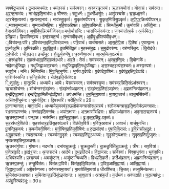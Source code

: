 

  
स्रक्वे॑द्र॒प्सस्य॑। द्र॒प्सस्य॒धम॑त:। धम॑त॒स्सं। सम॑स्वरन्। अ॒स्व॒र॒न्नृ॒तस्य॑। ऋ॒तस्य॒योना॑। योना॒सं। सम॑रन्त। अ॒र॒न्त॒नाभ॑य:। नाभ॑य॒इति॒नाभ॑य:॥ त्रीन्त्स:। समू॒र्ध्न:। मू॒र्ध्नोअसु॑र:। असु॑रश्चक्रे। च॒क्र॒आ॒रभे॑। आ॒रभे॑स॒त्यस्य॑। स॒त्यस्य॒नाव॑:। नाव॑स्सु॒कृतं॑। सु॒कृत॑मपीपरन्। सु॒कृत॒मिति॑सु॒ऽकृतं॑। अ॒पी॒प॒र॒न्नित्य॑पीपरन्॥  
॒म्यक्स॒म्यञ्च॑:। स॒म्यञ्चो॑महि॒षा:। म॒हि॒षाअ॑हेषत। अ॒हे॒ष॒तसिन्धो॑:। सिन्धो॑रू॒र्मौ। ऊ॒र्मावधि॑। अधि॑वे॒ना:। वे॒नाअ॑वीविपन्। अ॒वी॒वि॒प॒न्नित्य॑वीविपन्॥ मधो॒र्धारा॑भि:। धारा॑भिर्ज॒नय॑न्त:। ज॒नय॑न्तोअ॒र्कं। अ॒र्कमित्। इत्प्रि॒यां। प्रि॒यामिन्द्र॑स्य। इन्द्र॑स्यत॒न्वं॑। त॒न्व॑मवीवृधन्। अ॒वी॒वृ॒ध॒न्नित्य॑वीवृधन्॥  
॒वित्र॑वन्त॒:परि॑। प॒वित्र॑वन्त॒इति॑प॒वित्र॑ऽवन्त:। परि॒वाचं॑। वाच॑मासते। आ॒स॒ते॒पि॒ता। पि॒तैषां॑। ए॒षाम्प्र॒त्न:। प्र॒त्नोअ॒भि। अ॒भिर॑क्षति। र॒क्ष॒ति॒व्र॒तं। व्र॒तमिति॑व्र॒तं॥ म॒हस्स॑मु॒द्र:। स॒मु॒द्रोवरु॑ण:। वरु॑णस्ति॒र:। ति॒रोद॑धे। द॒धे॒धीरा॑:। धीरा॒इत्। इच्छे॑कु:। शे॒कु॒र्ध॒रुणे॑षु। ध॒रुणे॑ष्वा॒रभं॑। आ॒रभ॒मित्या॒ऽरभं॑॥  
॒हस्र॑धा॒रेव॑। स॒हस्र॑धार॒इति॑स॒हस्र॑ऽधारे। अव॒ते। तेसं। सम॑स्वरन्। अ॒स्व॒र॒न्दि॒व:। दि॒वोनाके॑। नाके॒मधु॑जिह्वा:। मधु॑जिह्वाअस॒श्चत॑:। मधु॑जिह्वा॒इति॒मधु॑ऽजिह्वा:। अ॒स॒श्चत॒इत्य॑स॒श्चत॑:॥ अस्य॒स्पश॑:। स्पशो॒न। ननि। निमि॑षन्ति। मि॒ष॒न्ति॒भूर्ण॑य:। भूर्ण॑य:प॒देप॑दे। प॒देप॑देपा॒शिन॑:। प॒देप॑द॒इति॑प॒देऽप॑दे। पा॒शिन॑स्सन्ति। स॒न्ति॒सेत॑व:। सेत॑व॒इति॒सेत॑व:॥  
ि॒तुर्मा॒तु:। मा॒तुरधि॑। अध्याये। आये। येसम॑स्वरन्। सम॑स्वरन्नृ॒चा। सम॑स्वर॒न्निति॒संऽअ॑स्वरन्। ऋ॒चाशोच॑न्त:। शोच॑न्तस्सं॒दह॑न्त:। सं॒दह॑न्तोअव्र॒तान्। सं॒दह॑न्त॒इति॑सं॒ऽदह॑न्त:। अ॒व्र॒तानित्य॑व्र॒तान्॥ इन्द्र॑द्विष्टा॒मप॑। इन्द्र॑द्विष्टा॒मितीन्द्र॑ऽद्विष्टां। अप॑धमन्ति। ध॒म॒न्ति॒मा॒यया॑। मा॒यया॒त्वचं॑। त्वच॒मसि॑क्नीं। असि॑क्नीं॒भूम॑न:। भूम॑नोदि॒व:। दि॒वस्परि॑। परीति॒परि॑॥ 29॥  
प्र॒त्नान्मानात्। माना॒दधि॑। अध्यायेस॒मस्व॑र॒ञ्छ्लोक॑यन्त्रासोरभ॒सस्य॑। श्लोक॑यन्त्रास॒इति॒श्लोक॑ऽयन्त्रास:। रभ॒सस्य॒मन्त॑व:। मन्त॑व॒इति॒मन्त॑व:॥ अपा॑न॒क्षास॑:। अ॒न॒क्षासो॑बधि॒रा:। ब॒धि॒राअ॑हासत। अ॒हा॒स॒त॒ऋ॒तस्य॑। ऋ॒तस्य॒पन्थां॑। पन्था॒न्न। नत॑रन्ति। त॒र॒न्ति॒दु॒ष्कृत॑:। दु॒:कृत॒इति॑दु॒:ऽकृत॑:॥  
स॒हस्र॑धारे॒वित॑ते। स॒हस्र॑धार॒इति॑स॒हस्र॑ऽधारे। वित॑तेप॒वित्रे॑। प॒वित्र॒आवाचं॑। आवाचं॑। वाचं॑पुनन्ति। पु॒नन्ति॒क॒वय॑:। क॒वयो॑मनी॒षिण॑:। म॒नी॒षिण॒इति॑म॒नी॒षिण॑:॥ रु॒द्रास॑एषां। ए॒षा॒मि॒षि॒रास॑:। इ॒षि॒रासो॑अ॒द्रुह॑:। अ॒द्रुह॒स्पश॑:। स्पश॒स्वञ्च॑:। स्वञ्च॑स्सु॒दृश॑:। स्वञ्च॒इति॑सु॒ऽअञ्च॑:। सुदृशोनृचक्षस:। सुदृशइतिसुऽदृश:। नृचक्षसइतिनृऽचक्षस:॥  
ऋ॒तस्य॑गो॒पा:। गो॒पान। नदभा॑य। दभा॑यसु॒क्रतु॑:। सु॒क्रतु॒स्ती। सु॒क्रतु॒रिति॑सु॒ऽक्रतु॑:। त्रीष:। सप॒वित्रा॑। प॒वित्रा॑हृ॒दि। हृ॒द्य॑१॒॑न्त:। अ॒न्तराद॑धे। आद॑धे। द॒ध॒इति॑दधे॥ वि॒द्वान्त्स:। सविश्वा॑। विश्वा॒भुव॑ना। भुव॑ना॒भि। अ॒भिप॑श्यति। प॒श्य॒त्यव॑। अवजु॑ष्टान्। अजु॑ष्टान्विध्यति। वि॒ध्य॒ति॒क॒र्ते। क॒र्तेअ॑व्र॒तान्। अ॒व्र॒तानित्य॑व्र॒तान्॥  
ऋ॒तस्य॒तन्तु॑:। तन्तु॒र्वित॑त:। वित॑त:प॒वित्रे॑। वित॑त॒इति॒विऽत॑त:। प॒वित्र॒आजि॒ह्वाया॑:। आजि॒ह्वाया॑:। जि॒ह्वाया॒अग्रे॑। अग्रे॒वरु॑णस्य। वरु॑णस्यमा॒यया॑। मा॒ययेति॑मा॒यया॑॥ धीरा॑श्चित्। चि॒त्तत्। तत्स॒मिन॑क्षन्त:। स॒मिन॑क्षन्तआशत। स॒मिन॑क्षन्त॒इति॑सं॒ऽइन॑क्षन्त:। आ॒श॒तात्र॑। अत्रा॑क॒र्तं। क॒र्तमव॑। अव॑पदाति। प॒दा॒त्यप्र॑भु:। अप्र॑भु॒रित्यप्र॑ऽभु:॥ 30॥  
